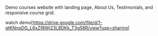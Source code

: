
Demo courses website with landing page, About Us, Testimonials, and responsive course grid.

watch demo[https://drive.google.com/file/d/1-qtKNnpDG_L6xZf8Wj23L8DKk_T3g58R/view?usp=sharing]


